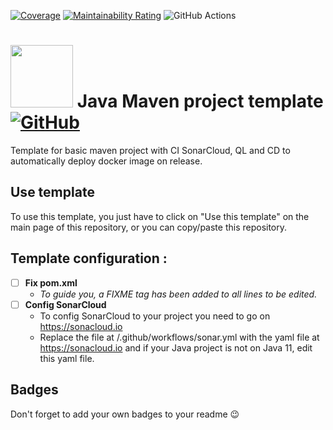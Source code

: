 [![Coverage](https://sonarcloud.io/api/project_badges/measure?project=MathieuSoysal_CodinGame-Puzzles-stats-library&metric=coverage)](https://sonarcloud.io/summary/new_code?id=MathieuSoysal_CodinGame-Puzzles-stats-library)
[![Maintainability Rating](https://sonarcloud.io/api/project_badges/measure?project=MathieuSoysal_CodinGame-Puzzles-stats-library&metric=sqale_rating)](https://sonarcloud.io/summary/new_code?id=MathieuSoysal_CodinGame-Puzzles-stats-library)
![GitHub Actions](https://github.com/MathieuSoysal/Java-Maven-Project-Template/workflows/Java%20CI%20with%20Maven/badge.svg)

# <img src="https://cdn.iconscout.com/icon/free/png-512/java-43-569305.png" width="100"> Java Maven project template [![GitHub](https://img.shields.io/badge/license-Apache%202.0%20License-green)](https://github.com/MathieuSoysal/CodinGame-Puzzles-stats-library/blob/master/LICENSE)

Template for basic maven project with CI SonarCloud, QL and CD to automatically deploy docker image on release.

## Use template

To use this template, you just have to click on "Use this template" on the main page of this repository, or you can copy/paste this repository.

## Template configuration :

- [ ] **Fix pom.xml**
  - *To guide you, a FIXME tag has been added to all lines to be edited.*
- [ ] **Config SonarCloud**
  - To config SonarCloud to your project you need to go on https://sonacloud.io
  - Replace the file at /.github/workflows/sonar.yml with the yaml file at https://sonacloud.io and if your Java project is not on Java 11, edit this yaml file.


## Badges

Don't forget to add your own badges to your readme 😉
